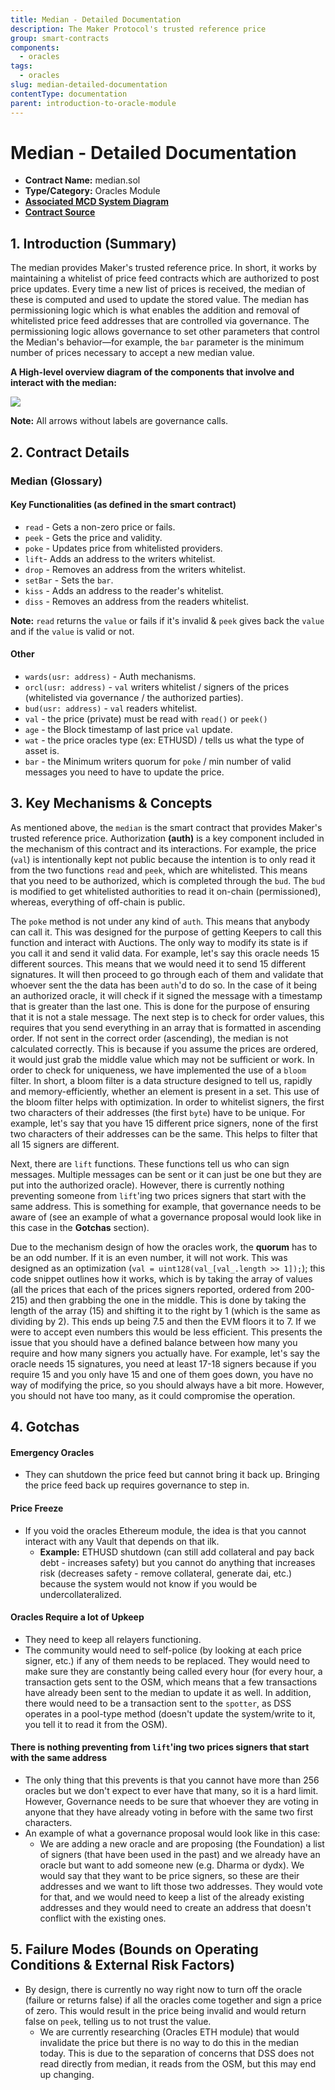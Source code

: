 ```yaml
---
title: Median - Detailed Documentation
description: The Maker Protocol's trusted reference price
group: smart-contracts
components:
  - oracles
tags:
  - oracles
slug: median-detailed-documentation
contentType: documentation
parent: introduction-to-oracle-module
---
```


# Median - Detailed Documentation

- **Contract Name:** median.sol
- **Type/Category:** Oracles Module
- [**Associated MCD System Diagram**](https://github.com/makerdao/dss/wiki)
- [**Contract Source**](https://github.com/makerdao/median/blob/master/src/median.sol)

## 1. Introduction (Summary)

The median provides Maker's trusted reference price. In short, it works by maintaining a whitelist of price feed contracts which are authorized to post price updates. Every time a new list of prices is received, the median of these is computed and used to update the stored value. The median has permissioning logic which is what enables the addition and removal of whitelisted price feed addresses that are controlled via governance. The permissioning logic allows governance to set other parameters that control the Median's behavior—for example, the `bar` parameter is the minimum number of prices necessary to accept a new median value.

**A High-level overview diagram of the components that involve and interact with the median:**

![](/images/documentation/oracles%20%281%29.png)

**Note:** All arrows without labels are governance calls.

## 2. Contract Details

### Median (Glossary)

#### Key Functionalities (as defined in the smart contract)

- `read` - Gets a non-zero price or fails.
- `peek` - Gets the price and validity.
- `poke` - Updates price from whitelisted providers.
- `lift`- Adds an address to the writers whitelist.
- `drop` - Removes an address from the writers whitelist.
- `setBar` - Sets the `bar`.
- `kiss` - Adds an address to the reader's whitelist.
- `diss` - Removes an address from the readers whitelist.

**Note:** `read` returns the `value` or fails if it's invalid & `peek` gives back the `value` and if the `value` is valid or not.

#### Other

- `wards(usr: address)` - Auth mechanisms.
- `orcl(usr: address)` - `val` writers whitelist / signers of the prices (whitelisted via governance / the authorized parties).
- `bud(usr: address)` - `val` readers whitelist.
- `val` - the price (private) must be read with `read()` or `peek()`
- `age` - the Block timestamp of last price `val` update.
- `wat` - the price oracles type (ex: ETHUSD) / tells us what the type of asset is.
- `bar` - the Minimum writers quorum for `poke` / min number of valid messages you need to have to update the price.

## 3. Key Mechanisms & Concepts

As mentioned above, the `median` is the smart contract that provides Maker's trusted reference price. Authorization **(auth)** is a key component included in the mechanism of this contract and its interactions. For example, the price (`val`) is intentionally kept not public because the intention is to only read it from the two functions `read` and `peek`, which are whitelisted. This means that you need to be authorized, which is completed through the `bud`. The `bud` is modified to get whitelisted authorities to read it on-chain (permissioned), whereas, everything of off-chain is public.

The `poke` method is not under any kind of `auth`. This means that anybody can call it. This was designed for the purpose of getting Keepers to call this function and interact with Auctions. The only way to modify its state is if you call it and send it valid data. For example, let's say this oracle needs 15 different sources. This means that we would need it to send 15 different signatures. It will then proceed to go through each of them and validate that whoever sent the the data has been `auth`'d to do so. In the case of it being an authorized oracle, it will check if it signed the message with a timestamp that is greater than the last one. This is done for the purpose of ensuring that it is not a stale message. The next step is to check for order values, this requires that you send everything in an array that is formatted in ascending order. If not sent in the correct order (ascending), the median is not calculated correctly. This is because if you assume the prices are ordered, it would just grab the middle value which may not be sufficient or work. In order to check for uniqueness, we have implemented the use of a `bloom` filter. In short, a bloom filter is a data structure designed to tell us, rapidly and memory-efficiently, whether an element is present in a set. This use of the bloom filter helps with optimization. In order to whitelist signers, the first two characters of their addresses (the first `byte`) have to be unique. For example, let's say that you have 15 different price signers, none of the first two characters of their addresses can be the same. This helps to filter that all 15 signers are different.

Next, there are `lift` functions. These functions tell us who can sign messages. Multiple messages can be sent or it can just be one but they are put into the authorized oracle). However, there is currently nothing preventing someone from `lift`'ing two prices signers that start with the same address. This is something for example, that governance needs to be aware of (see an example of what a governance proposal would look like in this case in the **Gotchas** section).

Due to the mechanism design of how the oracles work, the **quorum** has to be an odd number. If it is an even number, it will not work. This was designed as an optimization (`val = uint128(val_[val_.length >> 1]);`); this code snippet outlines how it works, which is by taking the array of values (all the prices that each of the prices signers reported, ordered from 200-215) and then grabbing the one in the middle. This is done by taking the length of the array (15) and shifting it to the right by 1 (which is the same as dividing by 2). This ends up being 7.5 and then the EVM floors it to 7. If we were to accept even numbers this would be less efficient. This presents the issue that you should have a defined balance between how many you require and how many signers you actually have. For example, let's say the oracle needs 15 signatures, you need at least 17-18 signers because if you require 15 and you only have 15 and one of them goes down, you have no way of modifying the price, so you should always have a bit more. However, you should not have too many, as it could compromise the operation.

## 4. Gotchas

#### **Emergency Oracles**

- They can shutdown the price feed but cannot bring it back up. Bringing the price feed back up requires governance to step in.

#### **Price Freeze**

- If you void the oracles Ethereum module, the idea is that you cannot interact with any Vault that depends on that ilk.
  - **Example:** ETHUSD shutdown (can still add collateral and pay back debt - increases safety) but you cannot do anything that increases risk (decreases safety - remove collateral, generate dai, etc.) because the system would not know if you would be undercollateralized.

#### **Oracles Require a lot of Upkeep**

- They need to keep all relayers functioning.
- The community would need to self-police (by looking at each price signer, etc.) if any of them needs to be replaced. They would need to make sure they are constantly being called every hour (for every hour, a transaction gets sent to the OSM, which means that a few transactions have already been sent to the median to update it as well. In addition, there would need to be a transaction sent to the `spotter`, as DSS operates in a pool-type method (doesn't update the system/write to it, you tell it to read it from the OSM).

#### **There is nothing preventing from `lift`'ing two prices signers that start with the same address**

- The only thing that this prevents is that you cannot have more than 256 oracles but we don't expect to ever have that many, so it is a hard limit. However, Governance needs to be sure that whoever they are voting in anyone that they have already voting in before with the same two first characters.
- An example of what a governance proposal would look like in this case:
  - We are adding a new oracle and are proposing (the Foundation) a list of signers (that have been used in the past) and we already have an oracle but want to add someone new (e.g. Dharma or dydx). We would say that they want to be price signers, so these are their addresses and we want to lift those two addresses. They would vote for that, and we would need to keep a list of the already existing addresses and they would need to create an address that doesn't conflict with the existing ones.

## 5. Failure Modes (Bounds on Operating Conditions & External Risk Factors)

- By design, there is currently no way right now to turn off the oracle (failure or returns false) if all the oracles come together and sign a price of zero. This would result in the price being invalid and would return false on `peek`, telling us to not trust the value.
  - We are currently researching (Oracles ETH module) that would invalidate the price but there is no way to do this in the median today. This is due to the separation of concerns that DSS does not read directly from median, it reads from the OSM, but this may end up changing.
